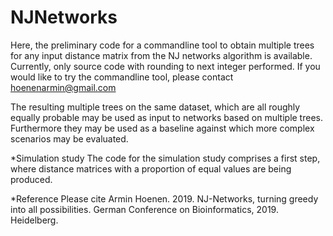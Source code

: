# NJNetworks

Here, the preliminary code for a commandline tool to obtain multiple trees for any input distance matrix from the NJ networks algorithm is available. Currently, only source code with rounding to next integer performed. If you would like to try the commandline tool, please contact hoenenarmin@gmail.com

The resulting multiple trees on the same dataset, which are all roughly equally probable may be used as input to networks based on multiple trees. Furthermore they may be used as a baseline against which more complex scenarios may be evaluated.

*Simulation study
The code for the simulation study comprises a first step, where distance matrices with a proportion of equal values are being produced.

*Reference 
Please cite Armin Hoenen. 2019. NJ-Networks, turning greedy into all possibilities. German Conference on Bioinformatics, 2019. Heidelberg.
